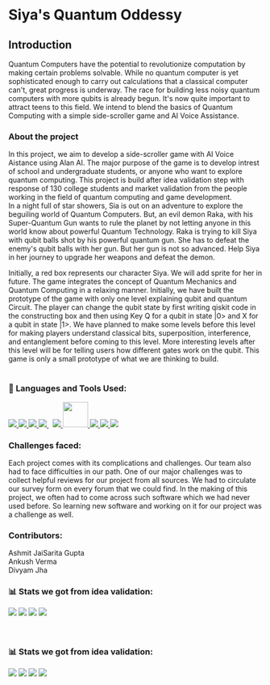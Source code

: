 # Siya's Quantum Oddessy

## Introduction
Quantum Computers have the potential to revolutionize computation by making certain problems solvable. While no quantum computer is yet sophisticated enough to carry out calculations that a classical computer can't, great progress is underway. The race for building less noisy quantum computers with more qubits is already begun. It's now quite important to attract teens to this field. We intend to blend the basics of Quantum Computing with a simple side-scroller game and AI Voice Assistance.

### **About the project**
In this project, we aim to develop a side-scroller game with AI Voice Aistance using Alan AI. The major purpose of the game is to develop intrest of school and undergraduate students, or anyone who want to explore quantum computing. This project is build after idea validation step with response of 130 college students and market validation from the people working in the field of quantum computing and game development.
<br>
 In a night full of star showers, Sia is out on an adventure to explore the beguiling world of Quantum Computers. But, an evil demon Raka, with his Super-Quantum Gun wants to rule the planet by not letting anyone in this world know about powerful Quantum Technology. Raka is trying to kill Siya with qubit balls shot by his powerful quantum gun. She has to defeat the enemy's qubit balls with her gun. But her gun is not so advanced.  Help Siya in her journey to upgrade her weapons and defeat the demon. 

Initially, a red box represents our character Siya. We will add sprite for her in future. 
The game integrates the concept of Quantum Mechanics and Quantum Computing in a relaxing manner. Initially, we have built the prototype of the game with only one level explaining qubit and quantum Circuit. The player can change the qubit state by first writing qiskit code in the constructing box and then using Key Q for a qubit in state |0> and X for a qubit in state |1>.  We have planned to make some levels before this level for making players understand classical bits, superposition, interference, and entanglement before coming to this level. More interesting levels after this level will be for telling users how different gates work on the qubit. This game is only a small prototype of what we are thinking to build.
<br>
<br>
### 🚀 Languages and Tools Used:

<p align="left">  
    <a href="https://developer.mozilla.org/en-US/docs/Web/JavaScript" target="_blank"> <img src="https://img.icons8.com/color/48/000000/javascript.png"/> </a> 
    <a href="https://www.w3.org/html/" target="_blank"> <img src="https://img.icons8.com/color/48/000000/html-5.png"/> </a> 
    <a href="https://www.w3schools.com/css/" target="_blank"> <img src="https://img.icons8.com/color/48/000000/css3.png"/> </a>  
    <a style="padding-right:8px;" href="https://nodejs.org" target="_blank"> <img src="https://img.icons8.com/color/48/000000/nodejs.png"/> </a> 
    <a href="https://git-scm.com/" target="_blank"> <img src="https://img.icons8.com/color/48/000000/git.png"/> </a> 
    <a href="https://alan.app/" target="_blank"> <img src="https://alan.app/brand_assets/icon/grayscale/alan-logo-icon-grayscale.png" width="50px"/> </a>
    <a href="https://code.visualstudio.com/" target="_blank"> <img src="https://img.icons8.com/color/48/000000/visual-studio-code-2019.png"/> </a>
    <a href="https://www.sublimetext.com/" target="_blank"> <img src="https://img.icons8.com/fluency/48/000000/sublime-text.png"/> </a>
    <a href="https://github.com/" target="_blank"> <img src="https://img.icons8.com/ios-glyphs/30/000000/github.png"/> </a>


</p>

### Challenges faced:
Each project comes with its complications and challenges. Our team also had to face difficulties in our path. One of our major challenges was to collect helpful reviews for our project from all sources. We had to circulate our survey form on every forum that we could find. In the making of this project, we often had to come across such software which we had never used before. So learning new software and working on it for our project was a challenge as well.



### Contributors:
Ashmit JaiSarita Gupta
<br>
Ankush Verma
<br>
Divyam Jha
<br>

### 📊 **Stats we got from idea validation:**

![](readme_img/ivq01.png)
![](readme_img/ivq02.png)
![](readme_img/ivq03.png)
![](readme_img/ivq04.png)
<br>
<br>
<br>

### 📊 **Stats we got from idea validation:**

![](readme_img/mvq01.png)
![](readme_img/mvq02.png)
![](readme_img/mvq03.png)
![](readme_img/mvq04.png)
<br>
<br>
<br>

<!-- <img src="readme_img/mvq01.png"> -->
